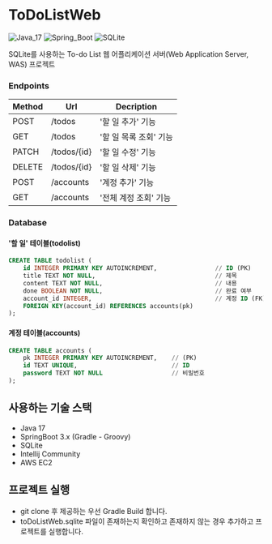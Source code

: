 # ToDoListWeb
![Java_17](https://img.shields.io/badge/java-v17-red?logo=java)
![Spring_Boot](https://img.shields.io/badge/Spring_Boot-v3.1.0-green.svg?logo=spring)
![SQLite](https://img.shields.io/badge/SQLite-blue?logo=SQLite)

SQLite를 사용하는 To-do List 웹 어플리케이션 서버(Web Application Server, WAS) 프로젝트

### Endpoints

| Method | Url | Decription |
| ------ | --- | ---------- |
| POST   |/todos     | '할 일 추가' 기능 |
| GET    |/todos     | '할 일 목록 조회' 기능 |
| PATCH  |/todos/{id}| '할 일 수정' 기능 |
| DELETE |/todos/{id}| '할 일 삭제' 기능 |
| POST   |/accounts     | '계정 추가' 기능 |
| GET    |/accounts     | '전체 계정 조회' 기능 |

### Database
#### '할 일' 테이블(todolist)
``` sql
CREATE TABLE todolist (
    id INTEGER PRIMARY KEY AUTOINCREMENT,                // ID (PK)
    title TEXT NOT NULL,                                 // 제목
    content TEXT NOT NULL,                               // 내용
    done BOOLEAN NOT NULL,                               // 완료 여부
    account_id INTEGER,                                  // 계정 ID (FK)
    FOREIGN KEY(account_id) REFERENCES accounts(pk)
);
```
#### 계정 테이블(accounts)
``` sql
CREATE TABLE accounts (
    pk INTEGER PRIMARY KEY AUTOINCREMENT,    // (PK)
    id TEXT UNIQUE,                          // ID
    password TEXT NOT NULL                   // 비밀번호
);
```

## 사용하는 기술 스택
- Java 17
- SpringBoot 3.x (Gradle - Groovy)
- SQLite
- Intellij Community
- AWS EC2

## 프로젝트 실행
- git clone 후 제공하는 우선 Gradle Build 합니다.
- toDoListWeb.sqlite 파일이 존재하는지 확인하고 존재하지 않는 경우 추가하고 프로젝트를 실행합니다.
